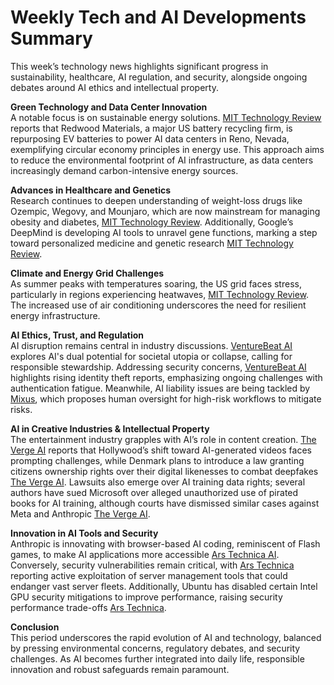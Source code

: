 # Weekly Tech and AI Developments Summary

This week’s technology news highlights significant progress in sustainability, healthcare, AI regulation, and security, alongside ongoing debates around AI ethics and intellectual property.

**Green Technology and Data Center Innovation**  
A notable focus is on sustainable energy solutions. [MIT Technology Review](https://www.technologyreview.com/2025/06/26/1119402/this-battery-recycling-company-is-now-cleaning-up-ai-data-centers/) reports that Redwood Materials, a major US battery recycling firm, is repurposing EV batteries to power AI data centers in Reno, Nevada, exemplifying circular economy principles in energy use. This approach aims to reduce the environmental footprint of AI infrastructure, as data centers increasingly demand carbon-intensive energy sources.

**Advances in Healthcare and Genetics**  
Research continues to deepen understanding of weight-loss drugs like Ozempic, Wegovy, and Mounjaro, which are now mainstream for managing obesity and diabetes, [MIT Technology Review](https://www.technologyreview.com/2025/06/27/1119385/were-learning-more-about-what-weight-loss-drugs-do-to-the-body/). Additionally, Google’s DeepMind is developing AI tools to unravel gene functions, marking a step toward personalized medicine and genetic research [MIT Technology Review](https://www.technologyreview.com/2025/06/26/1119379/the-download-google-deepminds-dna-ai-and-heatwaves-impact-on-the-grid/).

**Climate and Energy Grid Challenges**  
As summer peaks with temperatures soaring, the US grid faces stress, particularly in regions experiencing heatwaves, [MIT Technology Review](https://www.technologyreview.com/2025/06/26/1119358/summer-grid-ai-air-conditioning/). The increased use of air conditioning underscores the need for resilient energy infrastructure.

**AI Ethics, Trust, and Regulation**  
AI disruption remains central in industry discussions. [VentureBeat AI](https://venturebeat.com/ai/between-utopia-and-collapse-navigating-ais-murky-middle-future/) explores AI's dual potential for societal utopia or collapse, calling for responsible stewardship. Addressing security concerns, [VentureBeat AI](https://venturebeat.com/security/identity-theft-hits-1-1m-reports-and-authentication-fatigue-is-only-getting-worse/) highlights rising identity theft reports, emphasizing ongoing challenges with authentication fatigue. Meanwhile, AI liability issues are being tackled by [Mixus](https://venturebeat.com/ai/ai-agents-are-hitting-a-liability-wall-mixus-has-a-plan-to-overcome-it-using-human-overseers-on-high-risk-workflows/), which proposes human oversight for high-risk workflows to mitigate risks.

**AI in Creative Industries & Intellectual Property**  
The entertainment industry grapples with AI’s role in content creation. [The Verge AI](https://www.theverge.com/ai-artificial-intelligence/694687/asteria-bryn-mooser-uncanny-valley-gen-ai) reports that Hollywood’s shift toward AI-generated videos faces prompting challenges, while Denmark plans to introduce a law granting citizens ownership rights over their digital likenesses to combat deepfakes [The Verge AI](https://www.theguardian.com/technology/2025/jun/27/deepfakes-denmark-copyright-law-artificial-intelligence). Lawsuits also emerge over AI training data rights; several authors have sued Microsoft over alleged unauthorized use of pirated books for AI training, although courts have dismissed similar cases against Meta and Anthropic [The Verge AI](https://www.theverge.com/news/693437/meta-ai-copyright-win-fair-use-warning).

**Innovation in AI Tools and Security**  
Anthropic is innovating with browser-based AI coding, reminiscent of Flash games, to make AI applications more accessible [Ars Technica AI](https://arstechnica.com/ai/2025/06/anthropic-summons-the-spirit-of-flash-games-for-the-ai-age/). Conversely, security vulnerabilities remain critical, with [Ars Technica](https://arstechnica.com/security/2025/06/active-exploitation-of-ami-management-tool-imperils-thousands-of-servers/) reporting active exploitation of server management tools that could endanger vast server fleets. Additionally, Ubuntu has disabled certain Intel GPU security mitigations to improve performance, raising security performance trade-offs [Ars Technica](https://arstechnica.com/security/2025/06/ubuntu-disables-intel-gpu-security-mitigations-promises-20-performance-boost/).

**Conclusion**  
This period underscores the rapid evolution of AI and technology, balanced by pressing environmental concerns, regulatory debates, and security challenges. As AI becomes further integrated into daily life, responsible innovation and robust safeguards remain paramount.